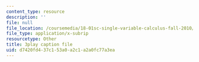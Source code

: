```yaml
---
content_type: resource
description: ''
file: null
file_location: /coursemedia/18-01sc-single-variable-calculus-fall-2010/d7420fd437c153a0a2c1a2a0fc77a3ea_sRIDVAcoG5A.vtt
file_type: application/x-subrip
resourcetype: Other
title: 3play caption file
uid: d7420fd4-37c1-53a0-a2c1-a2a0fc77a3ea
---
```

